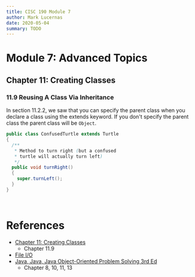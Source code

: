```yaml
---
title: CISC 190 Module 7
author: Mark Lucernas
date: 2020-05-04
summary: TODO
---
```



# Module 7: Advanced Topics

## Chapter 11: Creating Classes

### 11.9 Reusing A Class Via Inheritance

In section 11.2.2, we saw that you can specify the parent class when you declare
a class using the extends keyword. If you don't specify the parent class the
parent class will be `Object`.

```java
public class ConfusedTurtle extends Turtle
{
  /**
   * Method to turn right (but a confused
   * turtle will actually turn left)
   */
  public void turnRight()
  {
    super.turnLeft();
  }
}
```

<br>

# References

  - [Chapter 11: Creating Classes](file:../../../../files/spring-2020/CISC-190/module-7/java_book_mediaComp_ch-11.pdf)
    * Chapter 11.9
  - [File I/O](http://www.cs.utexas.edu/~mitra/csSummer2009/cs303/lectures/fileIO.html)
  - [Java, Java, Java Object-Oriented Problem Solving 3rd Ed](file:../../../../files/spring-2020/CISC-190/java_book_javaJavaJava.pdf)
    * Chapter 8, 10, 11, 13

